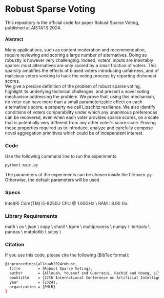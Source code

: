 # Robust Sparse Voting

This repository is the official code for paper Robust Sparse Voting, published at AISTATS 2024.

#### Abstract 
Many applications, such as content moderation and recommendation, require reviewing and scoring a large number of alternatives. Doing so robustly is however very challenging. Indeed, voters' inputs are inevitably sparse: most alternatives are only scored by a small fraction of voters. This sparsity amplifies the effects of biased voters introducing unfairness, and of malicious voters seeking to hack the voting process by reporting dishonest scores.\
We give a precise definition of the problem of robust sparse voting, highlight its underlying technical challenges, and present a novel voting mechanism addressing the problem. We prove that, using this mechanism, no voter can have more than a small parameterizable effect on each alternative's score; a property we call Lipschitz resilience. We also identify conditions of voters comparability under which any unanimous preferences can be recovered, even when each voter provides sparse scores, on a scale that is potentially very different from any other voter's score scale. Proving these properties required us to introduce, analyze and carefully compose novel aggregation primitives which could be of independent interest.

### Code

Use the following command line to run the experiments:

```bash
python3 main.py
```

The parameters of the experiments can be chosen inside the file `main.py`. 
Otherwise, the default parameters will be used.


### Specs

Intel(R) Core(TM) i5-8250U CPU @ 1.60GHz \\
RAM : 8.00 Go 


### Library Requirements

math \\
os \\
json \\
copy \\
shutil \\
tqdm \\
multiprocess \\
numpy \\
itertools \\
pandas \\
matplotlib \\
scipy \\

### Citation

If you use this code, please cite the following (BibTex format):

```bash
@inproceedings{allouah2024robust,
  title        = {Robust Sparse Voting},
  author       = {Allouah, Youssef and Guerraoui, Rachid and Hoang, L{\^e}-Nguy{\^e}n and Villemaud, Oscar},
  booktitle    = {27th International Conference on Artificial Intelligence and Statistics},
  year         = {2024},
  organization = {PMLR}
}
```
